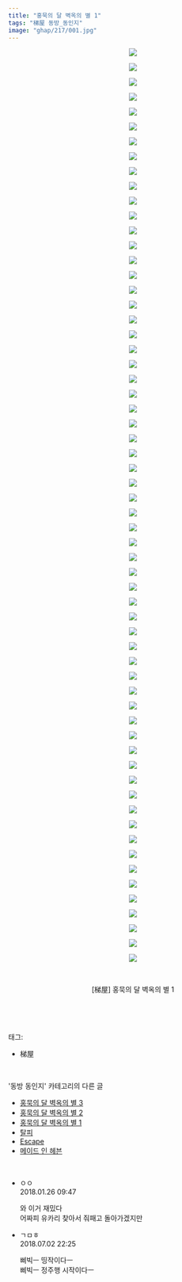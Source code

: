 ```yaml
---
title: "홍묵의 달 벽옥의 별 1"
tags: "梯屋 동방_동인지"
image: "ghap/217/001.jpg"
---
```

<div class="article">
<p style="text-align: center; clear: none; float: none;"><img src="{{ site.nasurl }}/ghap/217/001.jpg"/></p>
<p style="text-align: center; clear: none; float: none;"><img src="{{ site.nasurl }}/ghap/217/002.jpg"/></p>
<p style="text-align: center; clear: none; float: none;"><img src="{{ site.nasurl }}/ghap/217/003.jpg"/></p>
<p style="text-align: center; clear: none; float: none;"><img src="{{ site.nasurl }}/ghap/217/004.jpg"/></p>
<p style="text-align: center; clear: none; float: none;"><img src="{{ site.nasurl }}/ghap/217/005.jpg"/></p>
<p style="text-align: center; clear: none; float: none;"><img src="{{ site.nasurl }}/ghap/217/006.jpg"/></p>
<p style="text-align: center; clear: none; float: none;"><img src="{{ site.nasurl }}/ghap/217/007.jpg"/></p>
<p style="text-align: center; clear: none; float: none;"><img src="{{ site.nasurl }}/ghap/217/008.jpg"/></p>
<p style="text-align: center; clear: none; float: none;"><img src="{{ site.nasurl }}/ghap/217/009.jpg"/></p>
<p style="text-align: center; clear: none; float: none;"><img src="{{ site.nasurl }}/ghap/217/010.jpg"/></p>
<p style="text-align: center; clear: none; float: none;"><img src="{{ site.nasurl }}/ghap/217/011.jpg"/></p>
<p style="text-align: center; clear: none; float: none;"><img src="{{ site.nasurl }}/ghap/217/012.jpg"/></p>
<p style="text-align: center; clear: none; float: none;"><img src="{{ site.nasurl }}/ghap/217/013.jpg"/></p>
<p style="text-align: center; clear: none; float: none;"><img src="{{ site.nasurl }}/ghap/217/014.jpg"/></p>
<p style="text-align: center; clear: none; float: none;"><img src="{{ site.nasurl }}/ghap/217/015.jpg"/></p>
<p style="text-align: center; clear: none; float: none;"><img src="{{ site.nasurl }}/ghap/217/016.jpg"/></p>
<p style="text-align: center; clear: none; float: none;"><img src="{{ site.nasurl }}/ghap/217/017.jpg"/></p>
<p style="text-align: center; clear: none; float: none;"><img src="{{ site.nasurl }}/ghap/217/018.jpg"/></p>
<p style="text-align: center; clear: none; float: none;"><img src="{{ site.nasurl }}/ghap/217/019.jpg"/></p>
<p style="text-align: center; clear: none; float: none;"><img src="{{ site.nasurl }}/ghap/217/020.jpg"/></p>
<p style="text-align: center; clear: none; float: none;"><img src="{{ site.nasurl }}/ghap/217/021.jpg"/></p>
<p style="text-align: center; clear: none; float: none;"><img src="{{ site.nasurl }}/ghap/217/022.jpg"/></p>
<p style="text-align: center; clear: none; float: none;"><img src="{{ site.nasurl }}/ghap/217/023.jpg"/></p>
<p style="text-align: center; clear: none; float: none;"><img src="{{ site.nasurl }}/ghap/217/024.jpg"/></p>
<p style="text-align: center; clear: none; float: none;"><img src="{{ site.nasurl }}/ghap/217/025.jpg"/></p>
<p style="text-align: center; clear: none; float: none;"><img src="{{ site.nasurl }}/ghap/217/026.jpg"/></p>
<p style="text-align: center; clear: none; float: none;"><img src="{{ site.nasurl }}/ghap/217/027.jpg"/></p>
<p style="text-align: center; clear: none; float: none;"><img src="{{ site.nasurl }}/ghap/217/028.jpg"/></p>
<p style="text-align: center; clear: none; float: none;"><img src="{{ site.nasurl }}/ghap/217/029.jpg"/></p>
<p style="text-align: center; clear: none; float: none;"><img src="{{ site.nasurl }}/ghap/217/030.jpg"/></p>
<p style="text-align: center; clear: none; float: none;"><img src="{{ site.nasurl }}/ghap/217/031.jpg"/></p>
<p style="text-align: center; clear: none; float: none;"><img src="{{ site.nasurl }}/ghap/217/032.jpg"/></p>
<p style="text-align: center; clear: none; float: none;"><img src="{{ site.nasurl }}/ghap/217/033.jpg"/></p>
<p style="text-align: center; clear: none; float: none;"><img src="{{ site.nasurl }}/ghap/217/034.jpg"/></p>
<p style="text-align: center; clear: none; float: none;"><img src="{{ site.nasurl }}/ghap/217/035.jpg"/></p>
<p style="text-align: center; clear: none; float: none;"><img src="{{ site.nasurl }}/ghap/217/036.jpg"/></p>
<p style="text-align: center; clear: none; float: none;"><img src="{{ site.nasurl }}/ghap/217/037.jpg"/></p>
<p style="text-align: center; clear: none; float: none;"><img src="{{ site.nasurl }}/ghap/217/038.jpg"/></p>
<p style="text-align: center; clear: none; float: none;"><img src="{{ site.nasurl }}/ghap/217/039.jpg"/></p>
<p style="text-align: center; clear: none; float: none;"><img src="{{ site.nasurl }}/ghap/217/040.jpg"/></p>
<p style="text-align: center; clear: none; float: none;"><img src="{{ site.nasurl }}/ghap/217/041.jpg"/></p>
<p style="text-align: center; clear: none; float: none;"><img src="{{ site.nasurl }}/ghap/217/042.jpg"/></p>
<p style="text-align: center; clear: none; float: none;"><img src="{{ site.nasurl }}/ghap/217/043.jpg"/></p>
<p style="text-align: center; clear: none; float: none;"><img src="{{ site.nasurl }}/ghap/217/044.jpg"/></p>
<p style="text-align: center; clear: none; float: none;"><img src="{{ site.nasurl }}/ghap/217/045.jpg"/></p>
<p style="text-align: center; clear: none; float: none;"><img src="{{ site.nasurl }}/ghap/217/046.jpg"/></p>
<p style="text-align: center; clear: none; float: none;"><img src="{{ site.nasurl }}/ghap/217/047.jpg"/></p>
<p style="text-align: center; clear: none; float: none;"><img src="{{ site.nasurl }}/ghap/217/048.jpg"/></p>
<p style="text-align: center; clear: none; float: none;"><img src="{{ site.nasurl }}/ghap/217/049.jpg"/></p>
<p style="text-align: center; clear: none; float: none;"><img src="{{ site.nasurl }}/ghap/217/050.jpg"/></p>
<p style="text-align: center; clear: none; float: none;"><img src="{{ site.nasurl }}/ghap/217/051.jpg"/></p>
<p style="text-align: center; clear: none; float: none;"><img src="{{ site.nasurl }}/ghap/217/052.jpg"/></p>
<p style="text-align: center; clear: none; float: none;"><img src="{{ site.nasurl }}/ghap/217/053.jpg"/></p>
<p style="text-align: center; clear: none; float: none;"><img src="{{ site.nasurl }}/ghap/217/054.jpg"/></p>
<p style="text-align: center; clear: none; float: none;"><img src="{{ site.nasurl }}/ghap/217/055.jpg"/></p>
<p style="text-align: center; clear: none; float: none;"><img src="{{ site.nasurl }}/ghap/217/056.jpg"/></p>
<p style="text-align: center; clear: none; float: none;"><img src="{{ site.nasurl }}/ghap/217/057.jpg"/></p>
<p style="text-align: center; clear: none; float: none;"><img src="{{ site.nasurl }}/ghap/217/058.jpg"/></p>
<p style="text-align: center; clear: none; float: none;"><img src="{{ site.nasurl }}/ghap/217/059.jpg"/></p>
<p style="text-align: center; clear: none; float: none;"><img src="{{ site.nasurl }}/ghap/217/060.jpg"/></p>
<p style="text-align: center; clear: none; float: none;"><img src="{{ site.nasurl }}/ghap/217/061.jpg"/></p>
<p style="text-align: center; clear: none; float: none;"><img src="{{ site.nasurl }}/ghap/217/062.jpg"/></p>
<p style="text-align: center; clear: none; float: none;"><br/></p>
<p style="text-align: center; clear: none; float: none;">[梯屋] 홍묵의 달 벽옥의 별 1</p>
<p><br/></p>
</div><br/>
<div class="tagTrail">
<p>태그: </p>
<ul>
<li>梯屋</li>
</ul>
</div><br/>
<div class="another">
<p>'동방 동인지' 카테고리의 다른 글</p>
<ul>
<li><a href="/2016-06-19-ghap_219">홍묵의 달 벽옥의 별 3</a></li>
<li><a href="/2016-06-19-ghap_218">홍묵의 달 벽옥의 별 2</a></li>
<li><a href="/2016-06-19-ghap_217">홍묵의 달 벽옥의 별 1</a></li>
<li><a href="/2016-06-19-ghap_216">탈피</a></li>
<li><a href="/2016-06-19-ghap_215">Escape</a></li>
<li><a href="/2016-06-19-ghap_214">메이드 인 헤븐</a></li>
</ul>
</div><br/>
<div class="cb_module cb_fluid">
<div class="cb_wrt cb_profile">
<div class="comment">
<ul>
<li class="cb_thumb_off" id="comment15183312">
<div class="cb_comment_area">
<div class="cb_info_area">
<div class="cb_section">
<span class="cb_nick_name">ㅇㅇ</span>
</div>
<div class="cb_section">
<span class="cb_date">2018.01.26 09:47 </span>
</div>
</div>
<div class="cb_dsc_comment">
<p class="cb_dsc">
											와 이거 재밌다<br/>
어짜피 유카리 찾아서 줘패고 돌아가겠지만
										</p>
</div>
</div></li>
<li class="cb_thumb_off" id="comment15279832">
<div class="cb_comment_area">
<div class="cb_info_area">
<div class="cb_section">
<span class="cb_nick_name">ㄱㅁㅎ</span>
</div>
<div class="cb_section">
<span class="cb_date">2018.07.02 22:25 </span>
</div>
</div>
<div class="cb_dsc_comment">
<p class="cb_dsc">
											삐빅ㅡ 띵작이다ㅡ<br/>
삐빅ㅡ 정주행 시작이다ㅡ
										</p>
</div>
</div></li>
</ul>
</div>
</div><!-- commentList close -->
</div><br/>
